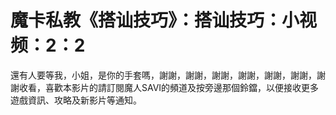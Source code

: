# 魔卡私教《搭讪技巧》：搭讪技巧：小视频：2：2

還有人要等我，小姐，是你的手套嗎，謝謝，謝謝，謝謝，謝謝，謝謝，謝謝，謝謝收看，喜歡本影片的請訂閱魔人SAVI的頻道及按旁邊那個鈴鐺，以便接收更多遊戲資訊、攻略及新影片等通知。

